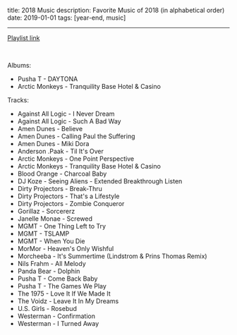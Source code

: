 title: 2018 Music
description: Favorite Music of 2018 (in alphabetical order)
date: 2019-01-01
tags: [year-end, music]

---

[Playlist link](https://open.spotify.com/playlist/6uCaUx28xOGjQNRoNumDED?si=DxZGegrBQAqaW8-Ace0Xegkl)

<br>

Albums:

- Pusha T - DAYTONA
- Arctic Monkeys - Tranquility Base Hotel & Casino

Tracks:

- Against All Logic - I Never Dream
- Against All Logic - Such A Bad Way
- Amen Dunes - Believe
- Amen Dunes - Calling Paul the Suffering
- Amen Dunes - Miki Dora
- Anderson .Paak - Til It's Over
- Arctic Monkeys - One Point Perspective
- Arctic Monkeys - Tranquility Base Hotel & Casino
- Blood Orange - Charcoal Baby
- DJ Koze - Seeing Aliens - Extended Breakthrough Listen
- Dirty Projectors - Break-Thru
- Dirty Projectors - That's a Lifestyle
- Dirty Projectors - Zombie Conqueror
- Gorillaz - Sorcererz
- Janelle Monae - Screwed
- MGMT - One Thing Left to Try
- MGMT - TSLAMP
- MGMT - When You Die
- MorMor - Heaven's Only Wishful
- Morcheeba - It's Summertime (Lindstrom & Prins Thomas Remix)
- Nils Frahm - All Melody
- Panda Bear - Dolphin
- Pusha T - Come Back Baby
- Pusha T - The Games We Play
- The 1975 - Love It If We Made It
- The Voidz - Leave It In My Dreams
- U.S. Girls - Rosebud
- Westerman - Confirmation
- Westerman - I Turned Away
